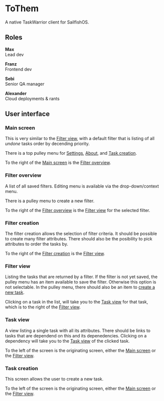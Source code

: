 # ToThem

A native TaskWarrior client for SailfishOS.

## Roles

**Max**\
Lead dev

**Franz**\
Frontend dev

**Sebi**\
Senior QA manager

**Alexander**\
Cloud deployments & rants

## User interface

### Main screen

This is very similar to the [Filter view](#filter_view), with a default filter that is listing of all *undone* tasks order by decending priority.

There is a top pulley menu for [Settings](#settings), [About](#about), and [Task creation](#task_creation).

To the right of the [Main screen](#main_screen) is the [Filter overview](#filter_overview).

### Filter overview

A list of all saved filters. Editing menu is available via the drop-down/context menu.

There is a pulley menu to create a new filter.

To the right of the [Filter overview](#filter_overview) is the [Filter view](#filter_view) for the selected filter.

### Filter creation

The filter creation allows the selection of filter criteria. It should be possible to create many filter attributes. There should also be the posibility to pick attributes to order the tasks by.

To the right of the [Filter creation](#filter_creation) is the [Filter view](#filter_view).

### Filter view

Listing the tasks that are returned by a filter. If the filter is not yet saved, the pulley menu has an item available to save the filter. Otherwise this option is not selectable. In the pulley menu, there should also be an item to [create a new task](#task_creation).

Clicking on a task in the list, will take you to the [Task view](#task_view) for that task, which is to the right of the [Filter view](#filter_view).

### Task view

A view listing a single task with all its attributes. There should be links to tasks that are dependend on this and its depenedencies. Clicking on a dependency will take you to the [Task view](#task_view) of the clicked task.

To the left of the screen is the originating screen, either the [Main screen](#main_screen) or the [Filter view](#filter_view).

### Task creation

This screen allows the user to create a new task.

To the left of the screen is the originating screen, either the [Main screen](#main_screen) or the [Filter view](#filter_view).
